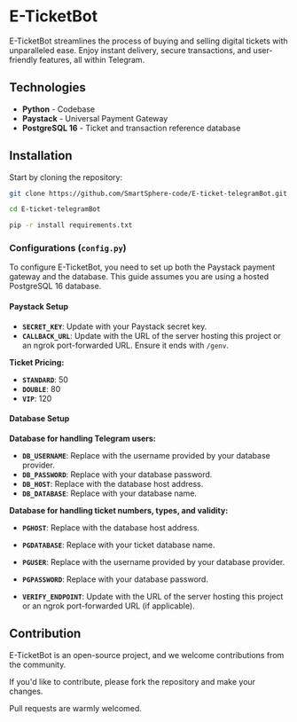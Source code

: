 # E-TicketBot

E-TicketBot streamlines the process of buying and selling digital tickets with unparalleled ease. Enjoy instant delivery, secure transactions, and user-friendly features, all within Telegram.

## Technologies

- **Python** - Codebase
- **Paystack** - Universal Payment Gateway
- **PostgreSQL 16** - Ticket and transaction reference database

## Installation

Start by cloning the repository:

```bash
git clone https://github.com/SmartSphere-code/E-ticket-telegramBot.git

cd E-ticket-telegramBot

pip -r install requirements.txt
```
### Configurations (`config.py`)

To configure E-TicketBot, you need to set up both the Paystack payment gateway and the database. This guide assumes you are using a hosted PostgreSQL 16 database.

#### Paystack Setup

- **`SECRET_KEY`**: Update with your Paystack secret key.
- **`CALLBACK_URL`**: Update with the URL of the server hosting this project or an ngrok port-forwarded URL. Ensure it ends with `/genv`.

**Ticket Pricing:**
- **`STANDARD`**: 50
- **`DOUBLE`**: 80
- **`VIP`**: 120

#### Database Setup

**Database for handling Telegram users:**
- **`DB_USERNAME`**: Replace with the username provided by your database provider.
- **`DB_PASSWORD`**: Replace with your database password.
- **`DB_HOST`**: Replace with the database host address.
- **`DB_DATABASE`**: Replace with your database name.

**Database for handling ticket numbers, types, and validity:**
- **`PGHOST`**: Replace with the database host address.
- **`PGDATABASE`**: Replace with your ticket database name.
- **`PGUSER`**: Replace with the username provided by your database provider.
- **`PGPASSWORD`**: Replace with your database password.

- **`VERIFY_ENDPOINT`**: Update with the URL of the server hosting this project or an ngrok port-forwarded URL (if applicable).

## Contribution

E-TicketBot is an open-source project, and we welcome contributions from the community.

If you'd like to contribute, please fork the repository and make your changes. 

Pull requests are warmly welcomed.
